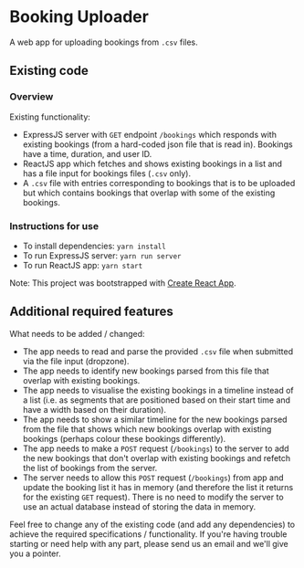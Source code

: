 # Booking Uploader

A web app for uploading bookings from `.csv` files. 

## Existing code

### Overview

Existing functionality:
- ExpressJS server with `GET` endpoint `/bookings` which responds with existing bookings (from a hard-coded json file that is read in). Bookings have a time, duration, and user ID. 
- ReactJS app which fetches and shows existing bookings in a list and has a file input for bookings files (`.csv` only). 
- A `.csv` file with entries corresponding to bookings that is to be uploaded but which contains bookings that overlap with some of the existing bookings. 

### Instructions for use

- To install dependencies: `yarn install`
- To run ExpressJS server: `yarn run server`
- To run ReactJS app: `yarn start`

Note: This project was bootstrapped with [Create React App](https://github.com/facebookincubator/create-react-app).

## Additional required features

What needs to be added / changed:
- The app needs to read and parse the provided `.csv` file when submitted via the file input (dropzone). 
- The app needs to identify new bookings parsed from this file that overlap with existing bookings. 
- The app needs to visualise the existing bookings in a timeline instead of a list (i.e. as segments that are positioned based on their start time and have a width based on their duration). 
- The app needs to show a similar timeline for the new bookings parsed from the file that shows which new bookings overlap with existing bookings (perhaps colour these bookings differently). 
- The app needs to make a `POST` request (`/bookings`) to the server to add the new bookings that don't overlap with existing bookings and refetch the list of bookings from the server. 
- The server needs to allow this `POST` request (`/bookings`) from app and update the booking list it has in memory (and therefore the list it returns for the existing `GET` request). There is no need to modify the server to use an actual database instead of storing the data in memory. 

Feel free to change any of the existing code (and add any dependencies) to achieve the required specifications / functionality. If you're having trouble starting or need help with any part, please send us an email and we'll give you a pointer.
